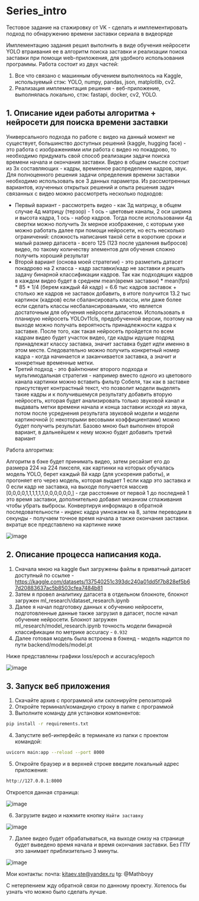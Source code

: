 # Series_intro
Тестовое задание на стажировку от VK - сделать и имплементировать подход по обнаружению времени заставки сериала в видеоряде 

Имплементацию задания решил выполнить в виде обучения нейросети YOLO втраивания ее в алгоритм поиска заставки и реализации поиска заставки при помощи web-приложения, для удобного использования программы.
Работа состоит из двух частей:

1. Все что связано с машинным обучением выполнялось на Kaggle, используемый стэк: YOLO, numpy, pandas, json, matplotlib, cv2.
2. Реализация имплементация решения - веб-приложение, выполнялась локально, стэк: fastapi, docker, cv2, YOLO.

## 1. Описание идеи работы алгоритма + нейросети для поиска времени заставки

Универсального подхода по работе с видео на данный момент не существует, большинство доступных решений (kaggle, hugging face) - это работа с изображениями или работа с видео но покадрово, то необходимо придумать свой способ реализации задачи поиска времени начала и окончания заставки.
Видео в общем смысле состоит из 3х составляющих - кадры, временное распределение кадров, звук. Для полноценного решения задачи определения времени заставки необходимо использовать все 3 данных параметра.
Из рассмотренных вариантов, изученных открытых решений и опыта решения задач связанных с видео можно рассмотреть несколько подходов:
- Первый вариант - рассмотреть видео - как 3д матрицу, в общем случае 4д матрицу (терзор) - 1 ось - цветовые каналы, 2 оси ширина и высота кадра, 1 ось - набор кадров. Тогда после использовании 4д свертки можно получить 3х мерное изображение, с которым уже можно работать далее при помощи нейросети, но есть несколько ограничений: сложность написания такой сети в короткие сроки и малый размер датасета - всего 125 (123 после удаления выбросов) видео, по такому количеству элементов для обучения сложно получить хороший результат
- Второй вариант (основа моей стратегии) - это разметить датасет покадрово на 2 класса - кадр заставки/кадр не заставки и решать задачу бинарной классификации кадров. Так как подходящих кадров в каждом видео будет в среднем mean(время заставки) * mean(fps) * 85 * 1/4 (берем каждый 4й кадр) = 6.6 тыс кадров заставок + столько же кадров не заставок добавить, в итоге получится 13.2 тыс картинок (кадров) если сбалансировать классы, или даже более если сделать классы несбалансироваными, что является достаточным для обучения нейросети датасетом. Использовать я планирую нейросеть YOLOv11cls, предобученной версии, поэтому на выходе можно получать вероятность принадлежности кадра к заставке. После того, как такая нейросеть пройдется по всем кадрам видео будет участок видео, где кадры идущие подряд принадлежат классу заставка, значит заставка будет идти именно в этом месте. Следовательно можно получить конкретный номер кадра - когда начинается и заканчивается заставка, а значит и конкретные временные метки.
- Третий подход - это файнтюнинг второго подхода и мультимодальная стратегия - например вместо одного из цветового канала картинки можно вставить фильтр Cобеля, так как в заставке присутствует контрастный текст, что позволит модели выделять такие кадры и к получившемуся результату добавить вторую нейросеть, которая будет анализировать только звуковой канал и выдавать метки времени начала и конца заставки исходя из звука, потом после усреднения результата звуковой модели и модели картиночной (с некоторыми весовыми коэффициентами) можно будет получить результат.
Базово мною был выполнен второй вариант, в дальнейшем к нему можно будет добавить третий вариант

Работа алгоритма:

Алгоритм в бэке будет принимать видео, затем ресайзит его до размера 224 на 224 пикселя, как картинки на которых обучалась модель YOLO, берет каждый 8й кадр (для ускорения работы), и прогоняет его через модель, которая выдает 1 если кадр это заставка и 0 если кадр не заставка, на выходе получается массив [0,0,0,0,1,1,1,1,1,1,0,0,0,0,0,0,] - где расстояние от первой 1 до последней 1 это время заставки, дополнительно добавил механизм сглаживания чтобы убрать выбросы. Конвертируя информацю в обратной последовательности - индекс кадра умножаем на 8, затем переводим в секунды - получаем точное время начала а также окончания заставки. вкратце все представлено на картинке ниже

![image](https://github.com/user-attachments/assets/b9ab00ca-2fa2-4cf2-8787-e6af69841c9b)

## 2. Описание процесса написания кода.

1. Сначала мною на kaggle был загружены файлы в приватный датасет доступный по ссылке - https://kaggle.com/datasets/137540251c393dc240a01dd5f7b828ef5b67d20883637ac5b8503cfea7484b81
2. Затем я провел аналитику датасета в отдельном блокноте, блокнот загружен ml_research/dataset_research.ipynb
3. Далее я начал подготовку данных к обучению нейросети, подготовленные данные также загрузил в датасет, после начал обучение нейросети. Блокнот загружен ml_research/model_research.ipynb точность модели бинарной классификации по метрике accuracy - ```0.932```
4. Далее готовая модель была встроена в бэкенд - модель надится по пути backend/models/model.pt

Ниже представлены графики loss/epoch и accuracy/epoch

![image](https://github.com/user-attachments/assets/9335f281-70b4-4170-b89a-143d58ae86fc)

## 3. Запуск веб приложения

1. Скачайте архив с программой или склонируйте репозиторий
2. Откройте терминал/командную строку в папке с программой
3. Выполните команду для установки компонентов:
```bash
pip install -r requirements.txt
```
4. Запустите веб-интерфейс в терминале из папки с проектом командой:
```bash
uvicorn main:app --reload --port 8000
```
5. Откройте браузер и в верхней строке введите локальный адрес приложения:
```bash
http://127.0.0.1:8000
```
Откроется данная страница:

![image](https://github.com/user-attachments/assets/dc45a262-e0ff-45f1-bf2b-c874a649b575)

6. Загрузите видео и нажмите кнопку ```Найти заставку```

![image](https://github.com/user-attachments/assets/d4b0b35d-bf03-4ca4-a678-f7ae88a97f59)

7. Далее видео будет обрабатываться, на выходе снизу на странице будет выведено время начала и время окончания заставки. Без ГПУ это занимает приблизительно 3 минуты.

![image](https://github.com/user-attachments/assets/ab8130ab-a4bb-4af4-99ae-bf94481c66f0)


Мои контакты:
почта: kitaev.ste@yandex.ru
tg: @Mathboyy

С нетерпением жду обратной связи по данному проекту. Хотелось бы узнать что можно было сделать лучше.

